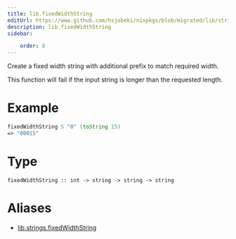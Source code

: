 ```yaml
---
title: lib.fixedWidthString
editUrl: https://www.github.com/hsjobeki/nixpkgs/blob/migrated/lib/strings.nix#L1215C22
description: lib.fixedWidthString
sidebar:

    order: 8
---
```


Create a fixed width string with additional prefix to match
required width.

This function will fail if the input string is longer than the
requested length.

# Example

```nix
fixedWidthString 5 "0" (toString 15)
=> "00015"
```

# Type

```
fixedWidthString :: int -> string -> string -> string
```


# Aliases

- [lib.strings.fixedWidthString](/nix-doc-comments/reference/lib/strings/lib-strings-fixedwidthstring)


